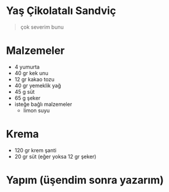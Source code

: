 # Yaş Çikolatalı Sandviç
> çok severim bunu

# Malzemeler
- 4 yumurta
- 40 gr kek unu
- 12 gr kakao tozu
- 40 gr yemeklik yağ
- 45 g süt
- 65 g şeker
- isteğe bağlı malzemeler
  - limon suyu

# Krema
- 120 gr krem şanti 
- 20 gr süt (eğer yoksa 12 gr şeker)

# Yapım (üşendim sonra yazarım)
